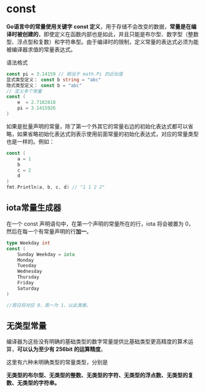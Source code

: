 # const

**Go语言中的常量使用关键字 const 定义**，用于存储不会改变的数据，**常量是在编译时被创建的**，即使定义在函数内部也是如此，并且只能是布尔型、数字型（整数型、浮点型和复数）和字符串型。由于编译时的限制，定义常量的表达式必须为能被编译器求值的常量表达式。

语法格式

```go
const pi = 3.14159 // 相当于 math.Pi 的近似值
显式类型定义： const b string = "abc"
隐式类型定义： const b = "abc"
// 定义多个常量
const (
    e  = 2.7182818
    pi = 3.1415926
)
```

如果是批量声明的常量，除了第一个外其它的常量右边的初始化表达式都可以省略，如果省略初始化表达式则表示使用前面常量的初始化表达式，对应的常量类型也是一样的。例如：

```go
const (    
    a = 1   
    b    
    c = 2    
    d
)
fmt.Println(a, b, c, d) // "1 1 2 2"
```

## iota常量生成器

在一个 const 声明语句中，在第一个声明的常量所在的行，iota 将会被置为 0，然后在每一个有常量声明的行**加一**。

```go
type Weekday int
const (
    Sunday Weekday = iota
    Monday
    Tuesday
    Wednesday
    Thursday
    Friday
    Saturday
)

//周日将对应 0，周一为 1，以此类推。
```

## 无类型常量

编译器为这些没有明确的基础类型的数字常量提供比基础类型更高精度的算术运算，**可以认为至少有 256bit 的运算精度**。

这里有六种未明确类型的常量类型，分别是

**无类型的布尔型、无类型的整数、无类型的字符、无类型的浮点数、无类型的复数、无类型的字符串。**

